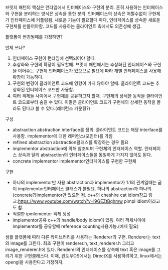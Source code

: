 브릿지 패턴의 핵심은 런타임에서 인터페이스와 구현의 분리.
흔히 사용하는 인터페이스와 구현을 분리하는 방식은 상속을 통한 분리.
인터페이스의 상속은 어쩔수없이 구현체가 인터페이스에 커플링됨.
새로운 기능이 필요할때 마다, 인터페이스를 상속한 새로운 구현체를 만들어야함.
코드를 사용하는 클라이언트 측에서도 의존성에 생김.

플랫폼이 변경될때를 가정하면?

언제 쓰나?
1. 인터페이스 구현이 런타임에 선택되어야 할때.
2. 추상화와 구현의 확장이 필요할때. 브릿지 패턴에서는 추상화된 인터페이스와 구현을 이어주는 구현체 인터페이스가 있으므로 필요에 따라 개별 인터페이스를 사용해 확장이 가능하다.
3. 구현의 변경이 클라이언트 코드에 영향이 가지 않아야 할때. 클라이언트 코드는 추상화된 인터페이스 코드만 사용함.
4. 여러 객체들 사이에서 구현체를 공유하고자 할때. 구현체의 상세한 동작을 클라이언트 코드로부터 숨길 수 있다. 이말은 클라이언트 코드가 구현체의 상세한 동작을 몰라도 된다고 볼 수 있다.(레퍼런스 카운팅?)

구성
- abstraction
abstraction interface를 정의. 클라이언트 코드는 해당 interface를 사용함.
implementor에 대한 레퍼런스(포인터)를 가짐
- refined abstraction
abstraction클래스를 확장하는 경우 필요
- implementor
abstraction에 의해 참조되며 구현체의 인터페이스 역할. 인터페이스 상속과 달리 abstraction의 인터페이스들을 동일하게 가지지 않아도 된다.
- concrete implementor
implementor인터페이스를 구현한 구현체


구현
- 하나의 implementor만 사용
abstraction과 implementor가 1:1의 관계일때는 굳이 implementor인터페이스 클래스가 불필요. 하나의 abstraction과 하나의 (concrete?)implementor만 있으면 됨.
c++의 cheshire cat idiom참고 링크:https://www.youtube.com/watch?v=l9GEZtBqhmw
pimpl idiom이라고도 함. 
- 적절한 ipmlementor 객체 생성
- implementor공유
c++의 handle/body idiom이 있음. 여러 객체사이에 implementor를 공유할때 reference counting사용가능.(예제 필요)

샘플
플랫폼에 따라 다른 라이브러리를 사용하는 Renderer의 구현. 
Renderer는 text와 image를 그린다.
최초 구현이 renderer.h, text_renderer.h 그리고 image_renderer.h에 있다.
Renderer의 인터페이스를 상속해 text 혹은 image를 그리기 위한 구현클래스다.
이때, 윈도우OS에서는 DirectX를 사용하려하고, linux에서는 opengl을 사용한다고 가정하자.
